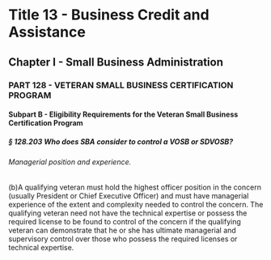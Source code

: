 
# Title 13 - Business Credit and Assistance
## Chapter I - Small Business Administration
### PART 128 - VETERAN SMALL BUSINESS CERTIFICATION PROGRAM
#### Subpart B - Eligibility Requirements for the Veteran Small Business Certification Program
##### § 128.203 Who does SBA consider to control a VOSB or SDVOSB?
###### Managerial position and experience.

(b)A qualifying veteran must hold the highest officer position in the concern (usually President or Chief Executive Officer) and must have managerial experience of the extent and complexity needed to control the concern. The qualifying veteran need not have the technical expertise or possess the required license to be found to control of the concern if the qualifying veteran can demonstrate that he or she has ultimate managerial and supervisory control over those who possess the required licenses or technical expertise.

